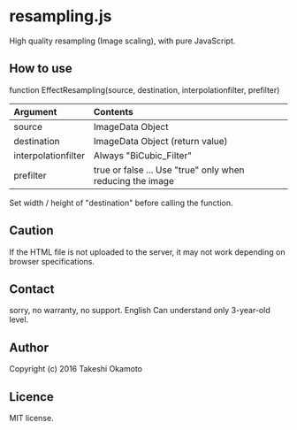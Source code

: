 # resampling.js
High quality resampling (Image scaling), with pure JavaScript.


## How to use 

function EffectResampling(source, destination, interpolationfilter, prefilter)

| Argument | Contents |
|:-----------|:-------------|
| source | ImageData Object |
| destination | ImageData Object (return value) |
| interpolationfilter | Always "BiCubic_Filter" |
| prefilter | true or false ... Use "true" only when reducing the image |
Set width / height of "destination" before calling the function.    

## Caution
If the HTML file is not uploaded to the server, it may not work depending on browser specifications.

## Contact
sorry, no warranty, no support. English Can understand only 3-year-old level.  

## Author
Copyright (c) 2016 Takeshi Okamoto

## Licence
MIT license.  
